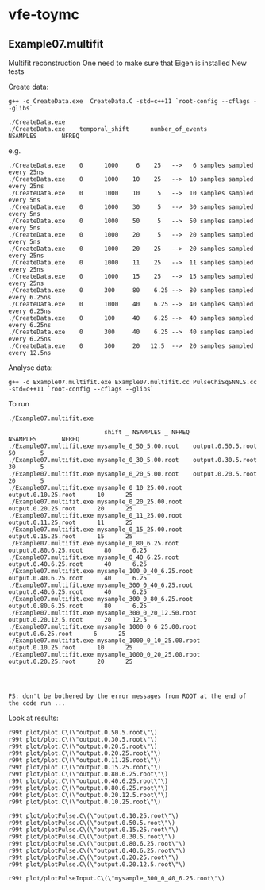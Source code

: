 # vfe-toymc

Example07.multifit
------------------

Multifit reconstruction
One need to make sure that Eigen is installed
New tests


Create data:

    g++ -o CreateData.exe  CreateData.C -std=c++11 `root-config --cflags --glibs`

    ./CreateData.exe     
    ./CreateData.exe    temporal_shift      number_of_events       NSAMPLES       NFREQ

e.g.

    ./CreateData.exe    0      1000     6    25   -->   6 samples sampled every 25ns
    ./CreateData.exe    0      1000    10    25   -->  10 samples sampled every 25ns
    ./CreateData.exe    0      1000    10     5   -->  10 samples sampled every 5ns
    ./CreateData.exe    0      1000    30     5   -->  30 samples sampled every 5ns
    ./CreateData.exe    0      1000    50     5   -->  50 samples sampled every 5ns
    ./CreateData.exe    0      1000    20     5   -->  20 samples sampled every 5ns
    ./CreateData.exe    0      1000    20    25   -->  20 samples sampled every 25ns
    ./CreateData.exe    0      1000    11    25   -->  11 samples sampled every 25ns
    ./CreateData.exe    0      1000    15    25   -->  15 samples sampled every 25ns
    ./CreateData.exe    0      300     80    6.25 -->  80 samples sampled every 6.25ns
    ./CreateData.exe    0      1000    40    6.25 -->  40 samples sampled every 6.25ns
    ./CreateData.exe    0      100     40    6.25 -->  40 samples sampled every 6.25ns
    ./CreateData.exe    0      300     40    6.25 -->  40 samples sampled every 6.25ns
    ./CreateData.exe    0      300     20   12.5  -->  20 samples sampled every 12.5ns

        

Analyse data:

    g++ -o Example07.multifit.exe Example07.multifit.cc PulseChiSqSNNLS.cc -std=c++11 `root-config --cflags --glibs`

To run

    ./Example07.multifit.exe 

                               shift _ NSAMPLES _ NFREQ                NSAMPLES       NFREQ
    ./Example07.multifit.exe mysample_0_50_5.00.root    output.0.50.5.root       50       5
    ./Example07.multifit.exe mysample_0_30_5.00.root    output.0.30.5.root       30       5
    ./Example07.multifit.exe mysample_0_20_5.00.root    output.0.20.5.root       20       5
    ./Example07.multifit.exe mysample_0_10_25.00.root   output.0.10.25.root      10      25
    ./Example07.multifit.exe mysample_0_20_25.00.root   output.0.20.25.root      20      25
    ./Example07.multifit.exe mysample_0_11_25.00.root   output.0.11.25.root      11      25
    ./Example07.multifit.exe mysample_0_15_25.00.root   output.0.15.25.root      15      25
    ./Example07.multifit.exe mysample_0_80_6.25.root      output.0.80.6.25.root      80      6.25
    ./Example07.multifit.exe mysample_0_40_6.25.root      output.0.40.6.25.root      40      6.25
    ./Example07.multifit.exe mysample_100_0_40_6.25.root      output.0.40.6.25.root      40      6.25
    ./Example07.multifit.exe mysample_300_0_40_6.25.root      output.0.40.6.25.root      40      6.25
    ./Example07.multifit.exe mysample_300_0_80_6.25.root      output.0.80.6.25.root      80      6.25
    ./Example07.multifit.exe mysample_300_0_20_12.50.root      output.0.20.12.5.root      20      12.5
    ./Example07.multifit.exe mysample_1000_0_6_25.00.root   output.0.6.25.root      6      25
    ./Example07.multifit.exe mysample_1000_0_10_25.00.root   output.0.10.25.root      10      25
    ./Example07.multifit.exe mysample_1000_0_20_25.00.root   output.0.20.25.root      20      25


    
    
    PS: don't be bothered by the error messages from ROOT at the end of the code run ...
    
Look at results:

    r99t plot/plot.C\(\"output.0.50.5.root\"\)
    r99t plot/plot.C\(\"output.0.30.5.root\"\)
    r99t plot/plot.C\(\"output.0.20.5.root\"\)
    r99t plot/plot.C\(\"output.0.20.25.root\"\)
    r99t plot/plot.C\(\"output.0.11.25.root\"\)
    r99t plot/plot.C\(\"output.0.15.25.root\"\)
    r99t plot/plot.C\(\"output.0.80.6.25.root\"\)
    r99t plot/plot.C\(\"output.0.40.6.25.root\"\)
    r99t plot/plot.C\(\"output.0.80.6.25.root\"\)
    r99t plot/plot.C\(\"output.0.20.12.5.root\"\)
    r99t plot/plot.C\(\"output.0.10.25.root\"\)

    r99t plot/plotPulse.C\(\"output.0.10.25.root\"\)
    r99t plot/plotPulse.C\(\"output.0.50.5.root\"\)
    r99t plot/plotPulse.C\(\"output.0.15.25.root\"\)
    r99t plot/plotPulse.C\(\"output.0.30.5.root\"\)
    r99t plot/plotPulse.C\(\"output.0.80.6.25.root\"\)
    r99t plot/plotPulse.C\(\"output.0.40.6.25.root\"\)
    r99t plot/plotPulse.C\(\"output.0.20.25.root\"\)
    r99t plot/plotPulse.C\(\"output.0.20.12.5.root\"\)
    
    r99t plot/plotPulseInput.C\(\"mysample_300_0_40_6.25.root\"\)

    
    


